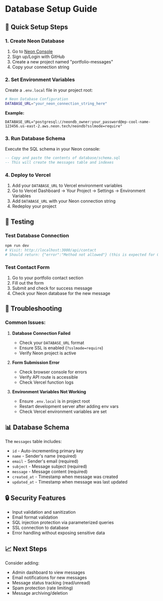 # Database Setup Guide

## 🚀 Quick Setup Steps

### 1. Create Neon Database
1. Go to [Neon Console](https://console.neon.tech/)
2. Sign up/Login with GitHub
3. Create a new project named "portfolio-messages"
4. Copy your connection string

### 2. Set Environment Variables
Create a `.env.local` file in your project root:

```bash
# Neon Database Configuration
DATABASE_URL="your_neon_connection_string_here"
```

**Example:**
```
DATABASE_URL="postgresql://neondb_owner:your_password@ep-cool-name-123456.us-east-2.aws.neon.tech/neondb?sslmode=require"
```

### 3. Run Database Schema
Execute the SQL schema in your Neon console:

```sql
-- Copy and paste the contents of database/schema.sql
-- This will create the messages table and indexes
```

### 4. Deploy to Vercel
1. Add your `DATABASE_URL` to Vercel environment variables
2. Go to Vercel Dashboard → Your Project → Settings → Environment Variables
3. Add `DATABASE_URL` with your Neon connection string
4. Redeploy your project

## 🧪 Testing

### Test Database Connection
```bash
npm run dev
# Visit: http://localhost:3000/api/contact
# Should return: {"error":"Method not allowed"} (this is expected for GET)
```

### Test Contact Form
1. Go to your portfolio contact section
2. Fill out the form
3. Submit and check for success message
4. Check your Neon database for the new message

## 🔧 Troubleshooting

### Common Issues:

1. **Database Connection Failed**
   - Check your `DATABASE_URL` format
   - Ensure SSL is enabled (`?sslmode=require`)
   - Verify Neon project is active

2. **Form Submission Error**
   - Check browser console for errors
   - Verify API route is accessible
   - Check Vercel function logs

3. **Environment Variables Not Working**
   - Ensure `.env.local` is in project root
   - Restart development server after adding env vars
   - Check Vercel environment variables are set

## 📊 Database Schema

The `messages` table includes:
- `id` - Auto-incrementing primary key
- `name` - Sender's name (required)
- `email` - Sender's email (required)
- `subject` - Message subject (required)
- `message` - Message content (required)
- `created_at` - Timestamp when message was created
- `updated_at` - Timestamp when message was last updated

## 🔒 Security Features

- Input validation and sanitization
- Email format validation
- SQL injection protection via parameterized queries
- SSL connection to database
- Error handling without exposing sensitive data

## 📈 Next Steps

Consider adding:
- Admin dashboard to view messages
- Email notifications for new messages
- Message status tracking (read/unread)
- Spam protection (rate limiting)
- Message archiving/deletion
